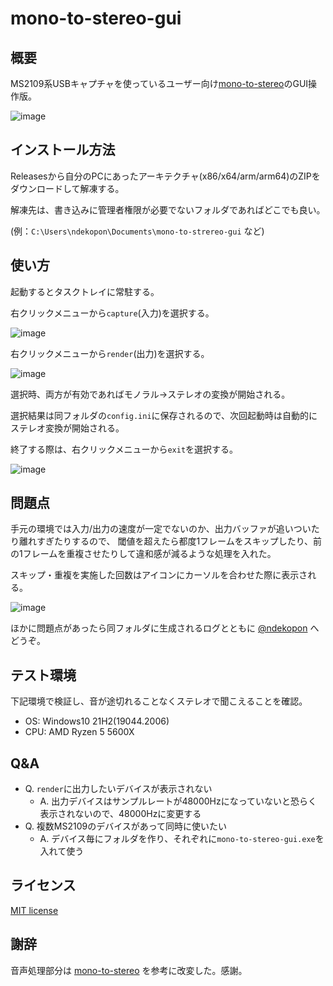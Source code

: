 # mono-to-stereo-gui

## 概要

MS2109系USBキャプチャを使っているユーザー向け[mono-to-stereo](https://github.com/ToadKing/mono-to-stereo)のGUI操作版。

![image](https://user-images.githubusercontent.com/92087784/193593505-111b864e-fe1a-4d71-8e2c-73be9d952ec4.png)


## インストール方法

Releasesから自分のPCにあったアーキテクチャ(x86/x64/arm/arm64)のZIPをダウンロードして解凍する。

解凍先は、書き込みに管理者権限が必要でないフォルダであればどこでも良い。

(例：`C:\Users\ndekopon\Documents\mono-to-strereo-gui` など)


## 使い方

起動するとタスクトレイに常駐する。

右クリックメニューから`capture`(入力)を選択する。

![image](https://user-images.githubusercontent.com/92087784/193987590-5a317cef-4605-4373-8363-1cf28b775e8b.png)

右クリックメニューから`render`(出力)を選択する。

![image](https://user-images.githubusercontent.com/92087784/193987872-15e0bd99-b6bc-488b-833d-d9bdacb0dd08.png)


選択時、両方が有効であればモノラル→ステレオの変換が開始される。

選択結果は同フォルダの`config.ini`に保存されるので、次回起動時は自動的にステレオ変換が開始される。

終了する際は、右クリックメニューから`exit`を選択する。

![image](https://user-images.githubusercontent.com/92087784/193988123-650e6a48-9240-4823-be2d-3c182714883a.png)


## 問題点

手元の環境では入力/出力の速度が一定でないのか、出力バッファが追いついたり離れすぎたりするので、
閾値を超えたら都度1フレームをスキップしたり、前の1フレームを重複させたりして違和感が減るような処理を入れた。

スキップ・重複を実施した回数はアイコンにカーソルを合わせた際に表示される。

![image](https://user-images.githubusercontent.com/92087784/193987174-92411b22-bf03-4eb9-b830-abafd9ba50cb.png)


ほかに問題点があったら同フォルダに生成されるログとともに [@ndekopon](https://twitter.com/ndekopon) へどうぞ。


## テスト環境

下記環境で検証し、音が途切れることなくステレオで聞こえることを確認。

- OS: Windows10 21H2(19044.2006)
- CPU: AMD Ryzen 5 5600X


## Q&A

- Q. `render`に出力したいデバイスが表示されない
    - A. 出力デバイスはサンプルレートが48000Hzになっていないと恐らく表示されないので、48000Hzに変更する
- Q. 複数MS2109のデバイスがあって同時に使いたい
    - A. デバイス毎にフォルダを作り、それぞれに`mono-to-stereo-gui.exe`を入れて使う


## ライセンス

[MIT license](https://choosealicense.com/licenses/mit/)


## 謝辞

音声処理部分は [mono-to-stereo](https://github.com/ToadKing/mono-to-stereo) を参考に改変した。感謝。

